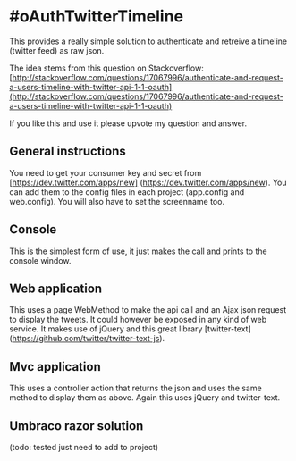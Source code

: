 #oAuthTwitterTimeline
================================
This provides a really simple solution to authenticate and retreive a timeline (twitter feed) as raw json.

The idea stems from this question on Stackoverflow:
[http://stackoverflow.com/questions/17067996/authenticate-and-request-a-users-timeline-with-twitter-api-1-1-oauth](http://stackoverflow.com/questions/17067996/authenticate-and-request-a-users-timeline-with-twitter-api-1-1-oauth)

If you like this and use it please upvote my question and answer.

## General instructions
You need to get your consumer key and secret from [https://dev.twitter.com/apps/new] (https://dev.twitter.com/apps/new).
You can add them to the config files in each project (app.config and web.config). You will also have to set the screenname too.

## Console
This is the simplest form of use, it just makes the call and prints to the console window.
## Web application 
This uses a page WebMethod to make the api call and an Ajax json request to display the tweets.
It could however be exposed in any kind of web service.
It makes use of jQuery and this great library [twitter-text] (https://github.com/twitter/twitter-text-js).
## Mvc application 
This uses a controller action that returns the json and uses the same method to display them as above.
Again this uses jQuery and twitter-text.
## Umbraco razor solution 
(todo: tested just need to add to project)
